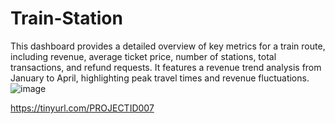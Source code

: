 # Train-Station
This dashboard provides a detailed overview of key metrics for a train route, including revenue, average ticket price, number of stations, total transactions, and refund requests. It features a revenue trend analysis from January to April, highlighting peak travel times and revenue fluctuations. 
![image](https://github.com/user-attachments/assets/6f188129-e9e7-470a-bc39-8412cd652718)

https://tinyurl.com/PROJECTID007
